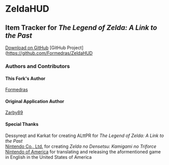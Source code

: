 # ZeldaHUD
## Item Tracker for *The Legend of Zelda: A Link to the Past*

[Download on GitHub](https://github.com/Formedras/ZeldaHUD/releases)
[GitHub Project](https://github.com/Formedras/ZeldaHUD


### Authors and Contributors
#### This Fork's Author
[Formedras](https://github.com/Formedras)
#### Original Application Author
[Zarby89](https://github.com/Zarby89)
#### Special Thanks
Dessyreqt and Karkat for creating ALttPR for *The Legend of Zelda: A Link to the Past*<br/>
[Nintendo Co., Ltd.](https://www.nintendo.co.jp) for creating *Zelda no Densetsu: Kamigami no Triforce*<br>
[Nintendo of America](https://www.nintendo.com) for translating and releasing the aformentioned game in English in the United States of America<br/>
